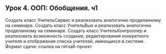 ## Урок 4. ООП: Обобщения. ч1
Создать класс УчительСервис и реализовать аналогично проделанному на семинаре.
Создать класс УчительВью и реализовать аналогично проделанному на семинаре.
Создать класс УчительКонтроллер и реализовать возможность создания, редактирования конкретного учителя и отображения списка учителей, имеющихся в системе. Формат сдачи: ссылка на гитхаб-проект